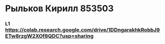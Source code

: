 # Рыльков Кирилл 853503

###  L1 https://colab.research.google.com/drive/1DDngarakhkRobbJ9ETw8rzgW2XOf8QDC?usp=sharing

